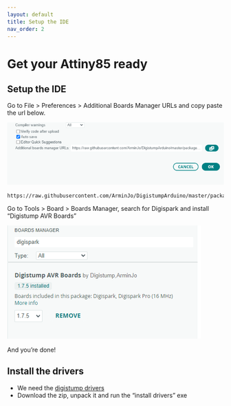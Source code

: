 ```yaml
---
layout: default
title: Setup the IDE
nav_order: 2
---
```

# Get your Attiny85 ready
## Setup the IDE

Go to File > Preferences > Additional Boards Manager URLs and copy paste the url below.

![Preferences menu](../images/preferences.png)

```
https://raw.githubusercontent.com/ArminJo/DigistumpArduino/master/package_digistump_index.json
```

Go to Tools > Board > Boards Manager, ​search for Digispark and install “Digistump AVR Boards”​

![Boards Manager menu](../images/boardsmanager.png)

And you’re done!​

## Install the drivers

- We need the [digistump drivers](https://github.com/digistump/DigistumpArduino/releases)
- Download the zip, unpack it and run the “install drivers” exe
